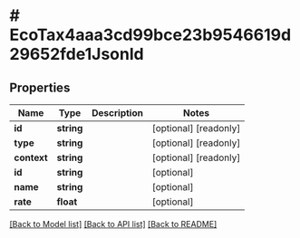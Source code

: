 # # EcoTax4aaa3cd99bce23b9546619d29652fde1Jsonld

## Properties

Name | Type | Description | Notes
------------ | ------------- | ------------- | -------------
**id** | **string** |  | [optional] [readonly]
**type** | **string** |  | [optional] [readonly]
**context** | **string** |  | [optional] [readonly]
**id** | **string** |  | [optional]
**name** | **string** |  | [optional]
**rate** | **float** |  | [optional]

[[Back to Model list]](../../README.md#models) [[Back to API list]](../../README.md#endpoints) [[Back to README]](../../README.md)
